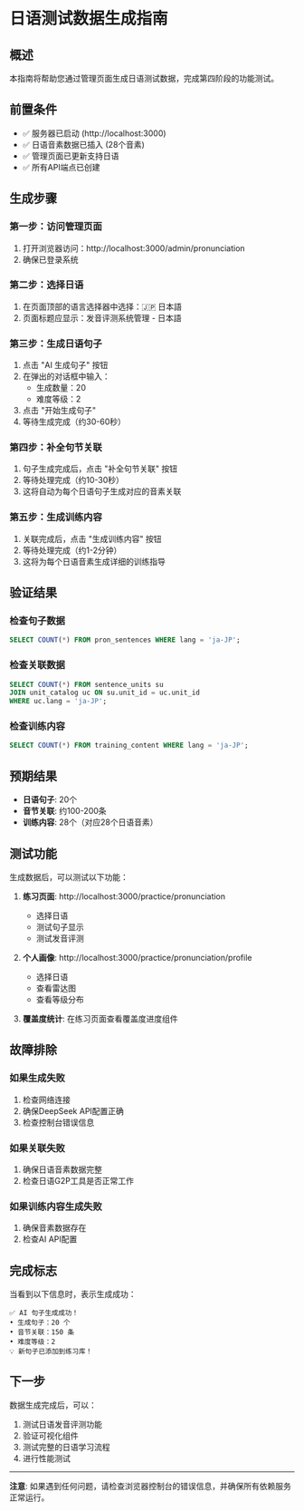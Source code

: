# 日语测试数据生成指南

## 概述

本指南将帮助您通过管理页面生成日语测试数据，完成第四阶段的功能测试。

## 前置条件

- ✅ 服务器已启动 (http://localhost:3000)
- ✅ 日语音素数据已插入 (28个音素)
- ✅ 管理页面已更新支持日语
- ✅ 所有API端点已创建

## 生成步骤

### 第一步：访问管理页面

1. 打开浏览器访问：http://localhost:3000/admin/pronunciation
2. 确保已登录系统

### 第二步：选择日语

1. 在页面顶部的语言选择器中选择：🇯🇵 日本語
2. 页面标题应显示：发音评测系统管理 - 日本語

### 第三步：生成日语句子

1. 点击 "AI 生成句子" 按钮
2. 在弹出的对话框中输入：
   - 生成数量：20
   - 难度等级：2
3. 点击 "开始生成句子"
4. 等待生成完成（约30-60秒）

### 第四步：补全句节关联

1. 句子生成完成后，点击 "补全句节关联" 按钮
2. 等待处理完成（约10-30秒）
3. 这将自动为每个日语句子生成对应的音素关联

### 第五步：生成训练内容

1. 关联完成后，点击 "生成训练内容" 按钮
2. 等待处理完成（约1-2分钟）
3. 这将为每个日语音素生成详细的训练指导

## 验证结果

### 检查句子数据
```sql
SELECT COUNT(*) FROM pron_sentences WHERE lang = 'ja-JP';
```

### 检查关联数据
```sql
SELECT COUNT(*) FROM sentence_units su
JOIN unit_catalog uc ON su.unit_id = uc.unit_id
WHERE uc.lang = 'ja-JP';
```

### 检查训练内容
```sql
SELECT COUNT(*) FROM training_content WHERE lang = 'ja-JP';
```

## 预期结果

- **日语句子**: 20个
- **音节关联**: 约100-200条
- **训练内容**: 28个（对应28个日语音素）

## 测试功能

生成数据后，可以测试以下功能：

1. **练习页面**: http://localhost:3000/practice/pronunciation
   - 选择日语
   - 测试句子显示
   - 测试发音评测

2. **个人画像**: http://localhost:3000/practice/pronunciation/profile
   - 选择日语
   - 查看雷达图
   - 查看等级分布

3. **覆盖度统计**: 在练习页面查看覆盖度进度组件

## 故障排除

### 如果生成失败
1. 检查网络连接
2. 确保DeepSeek API配置正确
3. 检查控制台错误信息

### 如果关联失败
1. 确保日语音素数据完整
2. 检查日语G2P工具是否正常工作

### 如果训练内容生成失败
1. 确保音素数据存在
2. 检查AI API配置

## 完成标志

当看到以下信息时，表示生成成功：

```
✅ AI 句子生成成功！
• 生成句子：20 个
• 音节关联：150 条
• 难度等级：2
💡 新句子已添加到练习库！
```

## 下一步

数据生成完成后，可以：

1. 测试日语发音评测功能
2. 验证可视化组件
3. 测试完整的日语学习流程
4. 进行性能测试

---

**注意**: 如果遇到任何问题，请检查浏览器控制台的错误信息，并确保所有依赖服务正常运行。
